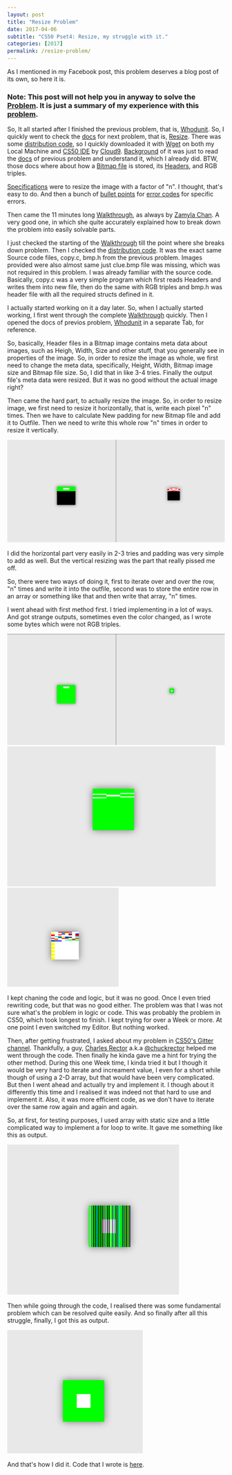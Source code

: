 ```yaml
---
layout: post
title: "Resize Problem"
date: 2017-04-06
subtitle: "CS50 Pset4: Resize, my struggle with it."
categories: [2017]
permalink: /resize-problem/
---
```


As I mentioned in my Facebook post, this problem deserves a blog post of its
own, so here it is.

### Note: This post will not help you in anyway to solve the [Problem](https://goo.gl/67djis). It is just a summary of my experience with this [problem](https://goo.gl/67djis).

So, It all started after I finished the previous problem, that is,
[Whodunit](https://goo.gl/M91fgo). So, I quickly went to check the
[docs](https://goo.gl/67djis) for next problem, that is,
[Resize](https://goo.gl/67djis). There was some
[distribution code](https://goo.gl/UemIf2), so I quickly downloaded it with
[Wget](https://www.gnu.org/software/wget/) on both my Local Machine and
[CS50 IDE](https://cs50.io) by [Cloud9](https://c9.io).
[Background](https://goo.gl/HxFbGH) of it was just to read the
[docs](https://goo.gl/M91fgo) of previous problem and understand it, which I
already did. BTW, those docs where about how a
[Bitmap file](https://goo.gl/FvUS4m) is stored, its
[Headers](https://goo.gl/Pv8Wm6), and RGB triples.

[Specifications](https://goo.gl/jb0vNK) were to resize the image with a factor
of "n". I thought, that's easy to do. And then a bunch of
[bullet points](https://goo.gl/y3XHfT) for
[error codes](https://goo.gl/cXqCDS) for specific errors.

Then came the 11 minutes long [Walkthrough](https://goo.gl/qWBbhR), as always by
[Zamyla Chan](https://goo.gl/fv4eXc). A very good one, in which she quite
accurately explained how to break down the problem into easily solvable parts.

I just checked the starting of the [Walkthrough](https://goo.gl/qWBbhR) till the
point where she breaks down problem. Then I checked the
[distribution code](https://goo.gl/UemIf2). It was the exact same Source code
files, copy.c, bmp.h from the previous problem. Images provided were also
almost same just clue.bmp file was missing, which was not required in this
problem. I was already familiar with the source code. Basically, copy.c was a
very simple program which first reads Headers and writes them into new file,
then do the same with RGB triples and bmp.h was header file with all the
required structs defined in it.

I actually started working on it a day later. So, when I actually
started working, I first went through the complete
[Walkthrough](https://goo.gl/qWBbhR) quickly. Then I opened the docs of previos
problem, [Whodunit](https://goo.gl/M91fgo) in a separate Tab, for reference.

So, basically, Header files in a Bitmap image contains meta data about images,
such as Heigh, Width, Size and other stuff, that you generally see in properties
of the image. So, in order to resize the image as whole, we first need to change
the meta data, specifically, Height, Width, Bitmap image size and Bitmap file
size. So, I did that in like 3-4 tries. Finally the output file's meta data were
resized. But it was no good without the actual image right?

Then came the hard part, to actually resize the image. So, in order to resize
image, we first need to resize it horizontally, that is, write each pixel "n"
times. Then we have to calculate New padding for new Bitmap file and add it to
Outfile. Then we need to write this whole row "n" times in order to resize it
vertically.

![Horizontally Resized](/assets/images/resize/1.png)

I did the horizontal part very easily in 2-3 tries and padding was very simple
to add as well. But the vertical resizing was the part that really pissed me
off.

So, there were two ways of doing it, first to iterate over and over the row, "n"
times and write it into the outfile, second was to store the entire row in an
array or something like that and then write that array, "n" times.

I went ahead with first method first. I tried implementing in a lot of ways.
And got strange outputs, sometimes even the color changed, as I wrote some bytes
which were not RGB triples.

![Weird output 1](/assets/images/resize/2.png)
![Weird output 2](/assets/images/resize/3.png)
![Weird output 3](/assets/images/resize/4.png)

I kept chaning the code and logic, but it was no good. Once I even tried
rewriting code, but that was no good either. The problem was that I was not sure
what's the problem in logic or code. This was probably the problem in CS50,
which took longest to finish. I kept trying for over a Week or more. At one
point I even switched my Editor. But nothing worked.

Then, after getting frustrated, I asked about my problem in [CS50's Gitter
channel](https://gitter.im/cs50/x). Thankfully, a guy, [Charles Rector](https://goo.gl/0OlhqQ) a.k.a
[@chuckrector](https://github.com/chuckrector) helped me went through the code.
Then finally he kinda gave me a hint for trying the other method. During this
one Week time, I kinda tried it but I though it would be very hard to iterate
and increament value, I even for a short while though of using a 2-D array, but
that would have been very complicated. But then I went ahead and actually try
and implement it. I though about it differently this time and I realised it was
indeed not that hard to use and implement it. Also, it was more efficient code,
as we don't have to iterate over the same row again and again and again.

So, at first, for testing purposes, I used array with static size and a little
complicated way to implement a for loop to write. It gave me something like this
as output.

![almost there](/assets/images/resize/5.png)

Then while going through the code, I realised there was some fundamental problem
which can be resolved quite easily. And so finally after all this struggle,
finally, I got this as output.

![Final](/assets/images/resize/6.png)

And that's how I did it. Code that I wrote is [here](https://goo.gl/37xwHD).
